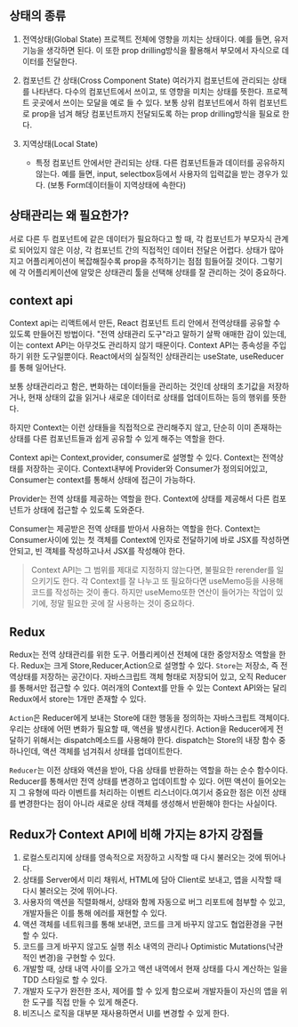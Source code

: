 ## 상태의 종류

1. 전역상태(Global State)
   프로젝트 전체에 영향을 끼치는 상태이다. 예를 들면, 유저 기능을 생각하면 된다. 이 또한 prop drilling방식을 활용해서 부모에서 자식으로 데이터를 전달한다.
2. 컴포넌트 간 상태(Cross Component State)
   여러가지 컴포넌트에 관리되는 상태를 나타낸다. 다수의 컴포넌트에서 쓰이고, 또 영향을 미치는 상태를 뜻한다. 프로젝트 곳곳에서 쓰이는 모달을 예로 들 수 있다. 보통 상위 컴포넌트에서 하위 컴포넌트로 prop을 넘겨 해당 컴포넌트까지 전달되도록 하는 prop drilling방식을 필요로 한다.

3. 지역상태(Local State)
   - 특정 컴포넌트 안에서만 관리되는 상태. 다른 컴포넌트들과 데이터를 공유하지 않는다. 예를 들면, input, selectbox등에서 사용자의 입력값을 받는 경우가 있다. (보통 Form데이터들이 지역상태에 속한다)

## 상태관리는 왜 필요한가?

서로 다른 두 컴포넌트에 같은 데이터가 필요하다고 할 때, 각 컴포넌트가 부모자식 관계로 되어있지 않은 이상, 각 컴포넌트 간의 직접적인 데이터 전달은 어렵다. 상태가 많아지고 어플리케이션이 복잡해질수록 prop을 추적하기는 점점 힘들어질 것이다. 그렇기에 각 어플리케이션에 알맞은 상태관리 툴을 선택해 상태를 잘 관리하는 것이 중요하다.

## context api

Context api는 리액트에서 만든, React 컴포넌트 트리 안에서 전역상태를 공유할 수 있도록 만들어진 방법이다.
"전역 상태관리 도구"라고 말하기 살짝 애매한 감이 있는데, 이는 context API는 아무것도 관리하지 않기 때문이다. Context API는 종속성을 주입하기 위한 도구일뿐이다. React에서의 실질적인 상태관리는 useState, useReducer를 통해 일어난다.

보통 상태관리라고 함은, 변화하는 데이터들을 관리하는 것인데 상태의 초기값을 저장하거나, 현재 상태의 값을 읽거나 새로운 데이터로 상태를 업데이트하는 등의 행위를 뜻한다.

하지만 Context는 이런 상태들을 직접적으로 관리해주지 않고, 단순히 이미 존재하는 상태를 다른 컴포넌트들과 쉽게 공유할 수 있게 해주는 역할을 한다.

Context api는 Context,provider, consumer로 설명할 수 있다.
Context는 전역상태를 저장하는 곳이다. Context내부에 Provider와 Consumer가 정의되어있고, Consumer는 context를 통해서 상태에 접근이 가능하다.

Provider는 전역 상태를 제공하는 역할을 한다. Context에 상태를 제공해서 다른 컴포넌트가 상태에 접근할 수 있도록 도와준다.

Consumer는 제공받은 전역 상태를 받아서 사용하는 역할을 한다. Context는 Consumer사이에 있는 첫 객체를 Context에 인자로 전달하기에 바로 JSX를 작성하면 안되고, 빈 객체를 작성하고나서 JSX를 작성해야 한다.

> Context API는 그 범위를 제대로 지정하지 않는다면, 불필요한 rerender를 일으키기도 한다. 각 Context를 잘 나누고 또 필요하다면 useMemo등을 사용해 코드를 작성하는 것이 좋다. 하지만 useMemo또한 연산이 들어가는 작업이 있기에, 정말 필요한 곳에 잘 사용하는 것이 중요하다.

## Redux

Redux는 전역 상태관리를 위한 도구. 어플리케이션 전체에 대한 중앙저장소 역할을 한다.
Redux는 크게 Store,Reducer,Action으로 설명할 수 있다.
`Store`는 저장소, 즉 전역상태를 저장하는 공간이다. 자바스크립트 객체 형태로 저장되어 있고, 오직 Reducer를 통해서만 접근할 수 있다. 여러개의 Context를 만들 수 있는 Context API와는 달리 Redux에서 store는 1개만 존재할 수 있다.

`Action`은 Reducer에게 보내는 Store에 대한 행동을 정의하는 자바스크립트 객체이다. 우리는 상태에 어떤 변화가 필요할 때, 액션을 발생시킨다. Action을 Reducer에게 전달하기 위해서는 dispatch메소드를 사용해야 한다. dispatch는 Store의 내장 함수 중 하나인데, 액션 객체를 넘겨줘서 상태를 업데이트한다.

`Reducer`는 이전 상태와 액션을 받아, 다음 상태를 반환하는 역할을 하는 순수 함수이다. Reducer를 통해서만 전역 상태를 변경하고 업데이트할 수 있다. 어떤 액션이 들어오는지 그 유형에 따라 이벤트를 처리하는 이벤트 리스너이다.여기서 중요한 점은 이전 상태를 변경한다는 점이 아니라 새로운 상태 객체를 생성해서 반환해야 한다는 사실이다.

## Redux가 Context API에 비해 가지는 8가지 강점들

1.  로컬스토리지에 상태를 영속적으로 저장하고 시작할 때 다시 불러오는 것에 뛰어나다.
2.  상태를 Server에서 미리 채워서, HTML에 담아 Client로 보내고, 앱을 시작할 때 다시 불러오는 것에 뛰어나다.
3.  사용자의 액션을 직렬화해서, 상태와 함께 자동으로 버그 리포트에 첨부할 수 있고, 개발자들은 이를 통해 에러를 재현할 수 있다.
4.  액션 객체를 네트워크를 통해 보내면, 코드를 크게 바꾸지 않고도 협업환경을 구현할 수 있다.
5.  코드를 크게 바꾸지 않고도 실행 취소 내역의 관리나 Optimistic Mutations(낙관적인 변경)을 구현할 수 있다.
6.  개발할 때, 상태 내역 사이를 오가고 액션 내역에서 현재 상태를 다시 계산하는 일을 TDD 스타일로 할 수 있다.
7.  개발자 도구가 완전한 조사, 제어를 할 수 있게 함으로써 개발자들이 자신의 앱을 위한 도구를 직접 만들 수 있게 해준다.
8.  비즈니스 로직을 대부분 재사용하면서 UI를 변경할 수 있게 한다.
